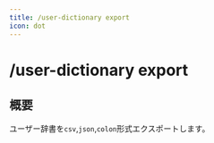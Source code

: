 ```yaml
---
title: /user-dictionary export
icon: dot
---
```


# /user-dictionary export
## 概要
ユーザー辞書を`csv`,`json`,`colon`形式エクスポートします。
